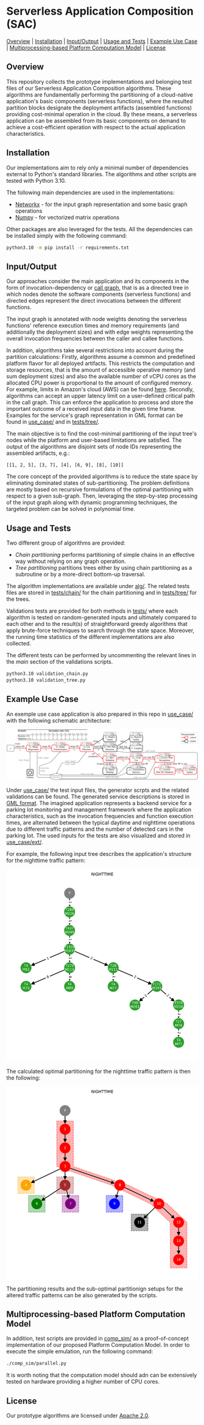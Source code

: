 # Serverless Application Composition (SAC)

[Overview](#overview) | [Installation](#installation) | [Input/Output](#inputoutput) | [Usage and Tests](#usage-and-tests) | 
[Example Use Case](#example-use-case) | [Multiprocessing-based Platform Computation Model](#multiprocessing-based-platform-computation-model) | [License](#license)


## Overview

This repository collects the prototype implementations and belonging test files of our Serverless Application Composition algorithms.
These algorithms are fundamentally performing the partitioning of a cloud-native application's basic components (serverless functions),
where the resulted partition blocks designate the deployment artifacts (assembled functions) providing cost-minimal operation in the cloud.
By these means, a serverless application can be assembled from its basic components on demand to achieve a cost-efficient operation with
respect to the actual application characteristics.


## Installation

Our implementations aim to rely only a minimal number of dependencies external to Python's standard libraries. 
The algorithms and other scripts are tested with Python 3.10.

The following main dependencies are used in the implementations:

*  [Networkx](https://networkx.org/) - for the input graph representation and some basic graph operations 
*  [Numpy](https://numpy.org/) - for vectorized matrix operations

Other packages are also leveraged for the tests. 
All the dependencies can be installed simply with the following command:

```sh
python3.10 -m pip install -r requirements.txt
```


## Input/Output

Our approaches consider the main application and its components in the form of invocation-dependency or [call graph](https://en.wikipedia.org/wiki/Call_graph), that is as a directed tree in which nodes denote the software components (serverless functions) and directed edges 
represent the direct invocations between the different functions.

The input graph is annotated with node weights denoting the serverless functions' reference execution times and memory requirements 
(and additionally the deployment sizes) and with edge weights representing the overall invocation frequencies between the caller and
callee functions.

In addition, algorithms take several restrictions into account during the partition calculations:
Firstly, algorithms assume a common and predefined platform flavor for all deployed artifacts. This restricts the computation and 
storage resources, that is the amount of accessible operative memory (and sum deployment sizes) and also the available number of vCPU
cores as the allocated CPU power is proportional to the amount of configured memory. For example, limits in Amazon's cloud (AWS) can be found
[here](https://docs.aws.amazon.com/lambda/latest/dg/gettingstarted-limits.html).
Secondly, algorithms can accept an upper latency limit on a user-defined critical path in the call graph. This can enforce the application
to process and store the important outcome of a received input data in the given time frame.
Examples for the service's graph representation in GML format can be found in [use_case/](use_case/) and in [tests/tree/](tests/tree/).

The main objective is to find the cost-minimal partitioning of the input tree's nodes while the platform and user-based limitations are satisfied.
The output of the algorithms are disjoint sets of node IDs representing the assembled artifacts, e.g.:

```
[[1, 2, 5], [3, 7], [4], [6, 9], [8], [10]]
```

The core concept of the provided algorithms is to reduce the state space by eliminating dominated states of sub-partitioning.
The problem definitions are mostly based on recursive formulations of the optimal partitioning with respect to a given sub-graph.
Then, leveraging the step-by-step processing of the input graph along with dynamic programming techniques, the targeted problem can be
solved in polynomial time.


## Usage and Tests

Two different group of algorithms are provided:
*  _Chain partitioning_ performs partitioning of simple chains in an effective way without relying on any graph operation.
*  _Tree partitioning_ partitions trees either by using chain partitioning as a subroutine or by a more-direct bottom-up traversal.

The algorithm implementations are available under [alg/](alg).
The related tests files are stored in [tests/chain/](tests/chain/) for the chain partitioning and in [tests/tree/](tests/tree/)
for the trees.

Validations tests are provided for both methods in [tests/](tests/) where each algorithm is tested on random-generated inputs and 
ultimately compared to each other and to the result(s) of straightforward greedy algorithms that apply brute-force techniques to 
search through the state space.
Moreover, the running time statistics of the different implementations are also collected.

The different tests can be performed by uncommenting the relevant lines in the _main_ section of the validations scripts.

```sh
python3.10 validation_chain.py
python3.10 validation_tree.py
```


## Example Use Case

An exemple use case application is also prepared in this repo in [use_case/](use_case/) with the following schematic architecture:

![use case arch](use_case/ext/use_case_arch.png)

Under [use_case/](use_case/) the test input files, the generator scrpts and the related validations can be found.
The generated service descriptions is stored in [GML format](https://networkx.org/documentation/stable/reference/readwrite/gml.html).
The imagined application represents a backend service for a parking lot monitoring and management framework where the application
characteristics, such as the invocation frequencies and function execution times, are alternated between the typical daytime and 
nighttime operations due to different traffic patterns and the number of detected cars in the parking lot.
The used inputs for the tests are also visualized and stored in [use_case/ext/](use_case/ext/). 

For example, the following input tree describes the application's structure for the nighttime traffic pattern:

![use case graph nighttime](use_case/ext/nighttime.png)

The calculated optimal partitioning for the nighttime traffic pattern is then the following:

![opt partition nighttime](use_case/ext/nighttime_opt_part.png)

The partitioning results and the sub-optimal partitionign setups for the altered traffic patterns can be also generated by the scripts.


## Multiprocessing-based Platform Computation Model

In addition, test scripts are provided in [comp_sim/](comp_sim/) as a proof-of-concept implementation of our proposed Platform Computation Model.
In order to execute the simple emulation, run the following command:

```sh
./comp_sim/parallel.py
```

It is worth noting that the computation model should adn can be extensively tested on hardware providing a higher number of CPU cores.



## License

Our prototype algorithms are licensed under [Apache 2.0](LICENSE).
